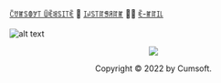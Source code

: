 
[ꉓꀎꂵꌗꂦꎇ꓄ ꅏꍟꌃꌗꀤ꓄ꍟ](https://cumsoft.wixsite.com/cumsoft) 💾 [ꀤꈤꌗ꓄ꍏꁅꋪꍏꂵ](https://instagram.com/cumsoftcumsoft?igshid=YmMyMTA2M2Y=) 🏳️‍🌈 [ꍟ-ꂵꍏꀤ꒒](cumsoft.subscribe@gmail.com)
<br><br>
![alt text](https://github.com/cumsoft/cumsoft/blob/main/cumsoftbannerspray.jpg)
<p align="center">
  <img src="https://profile-counter.glitch.me/cumsoft/count.svg" />
</p>
<p align="center">
Copyright © 2022 by Cumsoft.
</p>
